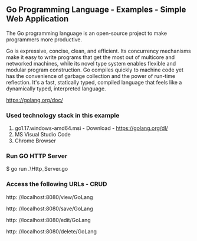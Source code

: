 ## Go Programming Language - Examples - Simple Web Application

The Go programming language is an open-source project to make programmers more productive.

Go is expressive, concise, clean, and efficient. Its concurrency mechanisms make it easy to write programs that get the most out of multicore and networked machines, while its novel type system enables flexible and modular program construction. Go compiles quickly to machine code yet has the convenience of garbage collection and the power of run-time reflection. It's a fast, statically typed, compiled language that feels like a dynamically typed, interpreted language.

https://golang.org/doc/

### Used technology stack in this example

1. go1.17.windows-amd64.msi - Download - https://golang.org/dl/
2. MS Visual Studio Code
3. Chrome Browser

### Run GO HTTP Server

$ go run .\Http_Server.go

### Access the following URLs - CRUD

http: //localhost:8080/view/GoLang

http: //localhost:8080/save/GoLang

http: //localhost:8080/edit/GoLang

http: //localhost:8080/delete/GoLang
